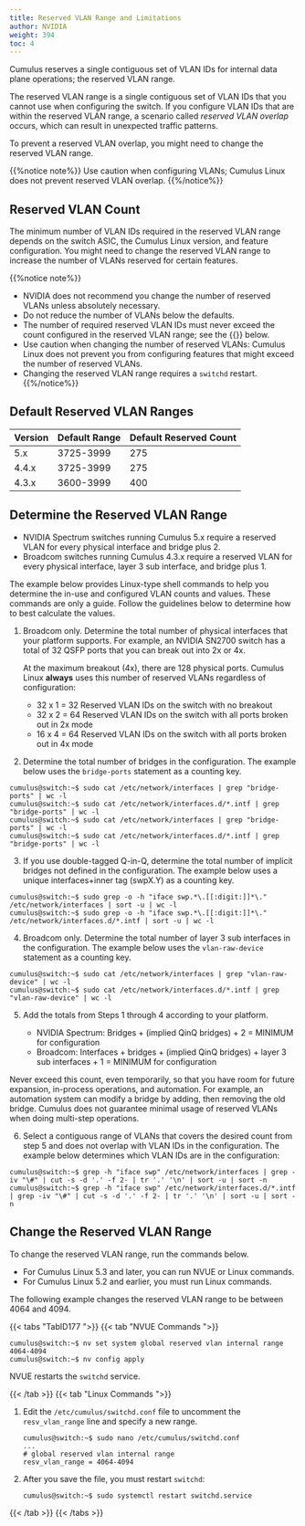 ```yaml
---
title: Reserved VLAN Range and Limitations
author: NVIDIA
weight: 394
toc: 4
---
```

Cumulus reserves a single contiguous set of VLAN IDs for internal data plane operations; the reserved VLAN range.

The reserved VLAN range is a single contiguous set of VLAN IDs that you cannot use when configuring the switch. If you configure VLAN IDs that are within the reserved VLAN range, a scenario called *reserved VLAN overlap* occurs, which can result in unexpected traffic patterns.

To prevent a reserved VLAN overlap, you might need to change the reserved VLAN range.

{{%notice note%}}
Use caution when configuring VLANs; Cumulus Linux does not prevent reserved VLAN overlap.
{{%/notice%}}

## Reserved VLAN Count

The minimum number of VLAN IDs required in the reserved VLAN range depends on the switch ASIC, the Cumulus Linux version, and feature configuration. You might need to change the reserved VLAN range to increase the number of VLANs reserved for certain features.

{{%notice note%}}
- NVIDIA does not recommend you change the number of reserved VLANs unless absolutely necessary.
- Do not reduce the number of VLANs below the defaults.
- The number of required reserved VLAN IDs must never exceed the count configured in the reserved VLAN range; see the {{<link url="#default-reserved-VLAN-ranges" text="table">}} below.
- Use caution when changing the number of reserved VLANs: Cumulus Linux does not prevent you from configuring features that might exceed the number of reserved VLANs.
- Changing the reserved VLAN range requires a `switchd` restart.
{{%/notice%}}

## Default Reserved VLAN Ranges

| Version | Default Range | Default Reserved Count |
| ------- | ------------- | ---------------------- |
| 5.x     | 3725-3999     | 275  |
| 4.4.x   | 3725-3999     | 275  |
| 4.3.x   | 3600-3999     | 400  |

## Determine the Reserved VLAN Range

- NVIDIA Spectrum switches running Cumulus 5.x require a reserved VLAN for every physical interface and bridge plus 2.
- Broadcom switches running Cumulus 4.3.x require a reserved VLAN for every physical interface, layer 3 sub interface, and bridge plus 1.

The example below provides Linux-type shell commands to help you determine the in-use and configured VLAN counts and values. These commands are only a guide. Follow the guidelines below to determine how to best calculate the values.

1. Broadcom only. Determine the total number of physical interfaces that your platform supports. For example, an NVIDIA SN2700 switch has a total of 32 QSFP ports that you can break out into 2x or 4x.

   At the maximum breakout (4x), there are 128 physical ports. Cumulus Linux **always** uses this number of reserved VLANs regardless of configuration:
   - 32 x 1 = 32 Reserved VLAN IDs on the switch with no breakout
   - 32 x 2 = 64 Reserved VLAN IDs on the switch with all ports broken out in 2x mode
   - 16 x 4 = 64 Reserved VLAN IDs on the switch with all ports broken out in 4x mode

2. Determine the total number of bridges in the configuration. The example below uses the `bridge-ports` statement as a counting key.

```
cumulus@switch:~$ sudo cat /etc/network/interfaces | grep "bridge-ports" | wc -l
cumulus@switch:~$ sudo cat /etc/network/interfaces.d/*.intf | grep "bridge-ports" | wc -l
cumulus@switch:~$ sudo cat /etc/network/interfaces | grep "bridge-ports" | wc -l
cumulus@switch:~$ sudo cat /etc/network/interfaces.d/*.intf | grep "bridge-ports" | wc -l
```

3. If you use double-tagged Q-in-Q, determine the total number of implicit bridges not defined in the configuration. The example below uses a unique interfaces+inner tag (swpX.Y) as a counting key.

```
cumulus@switch:~$ sudo grep -o -h "iface swp.*\.[[:digit:]]*\." /etc/network/interfaces | sort -u | wc -l
cumulus@switch:~$ sudo grep -o -h "iface swp.*\.[[:digit:]]*\." /etc/network/interfaces.d/*.intf | sort -u | wc -l
```

4. Broadcom only. Determine the total number of layer 3 sub interfaces in the configuration. The example below uses the `vlan-raw-device` statement as a counting key.

```
cumulus@switch:~$ sudo cat /etc/network/interfaces | grep "vlan-raw-device" | wc -l
cumulus@switch:~$ sudo cat /etc/network/interfaces.d/*.intf | grep "vlan-raw-device" | wc -l
```

5. Add the totals from Steps 1 through 4 according to your platform.

   - NVIDIA Spectrum: Bridges + (implied QinQ bridges) + 2 = MINIMUM for configuration
   - Broadcom: Interfaces + bridges + (implied QinQ bridges) + layer 3 sub interfaces + 1 = MINIMUM for configuration

Never exceed this count, even temporarily, so that you have room for future expansion, in-process operations, and automation. For example, an automation system can modify a bridge by adding, then removing the old bridge. Cumulus does not guarantee minimal usage of reserved VLANs when doing multi-step operations.

6. Select a contiguous range of VLANs that covers the desired count from step 5 and does not overlap with VLAN IDs in the configuration. The example below determines which VLAN IDs are in the configuration:

```
cumulus@switch:~$ grep -h "iface swp" /etc/network/interfaces | grep -iv "\#" | cut -s -d '.' -f 2- | tr '.' '\n' | sort -u | sort -n
cumulus@switch:~$ grep -h "iface swp" /etc/network/interfaces.d/*.intf | grep -iv "\#" | cut -s -d '.' -f 2- | tr '.' '\n' | sort -u | sort -n
```

## Change the Reserved VLAN Range

To change the reserved VLAN range, run the commands below.
- For Cumulus Linux 5.3 and later, you can run NVUE or Linux commands.
- For Cumulus Linux 5.2 and earlier, you must run Linux commands.

The following example changes the reserved VLAN range to be between 4064 and 4094.

{{< tabs "TabID177 ">}}
{{< tab "NVUE Commands ">}}

```
cumulus@switch:~$ nv set system global reserved vlan internal range 4064-4094
cumulus@switch:~$ nv config apply
```

NVUE restarts the `switchd` service.

{{< /tab >}}
{{< tab "Linux Commands ">}}

1. Edit the `/etc/cumulus/switchd.conf` file to uncomment the `resv_vlan_range` line and specify a new range.

   ```
   cumulus@switch:~$ sudo nano /etc/cumulus/switchd.conf
   ...
   # global reserved vlan internal range
   resv_vlan_range = 4064-4094
   ```

2. After you save the file, you must restart `switchd`:

   ```
   cumulus@switch:~$ sudo systemctl restart switchd.service
   ```

{{< /tab >}}
{{< /tabs >}}
